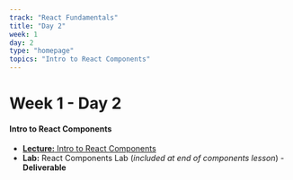 ```yaml
---
track: "React Fundamentals"
title: "Day 2"
week: 1
day: 2
type: "homepage"
topics: "Intro to React Components"
---
```


# Week 1 - Day 2

#### Intro to React Components

- [**Lecture:** Intro to React Components](/react-fundamentals/week-1/day-2/lecture-materials/intro-to-react-components/) 
- **Lab:** React Components Lab (*included at end of components lesson*) - **Deliverable**

<!-- 

<br>
<br>
<hr>
<br>
<br>

#### Lesson Recordings

- [**Intro to React Components**]() 

-->
